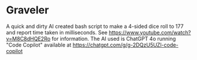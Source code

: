 # Graveler
A quick and dirty AI created bash script to make a 4-sided dice roll to 177 and report time taken in milliseconds. See https://www.youtube.com/watch?v=M8C8dHQE2Ro for information. The AI used is ChatGPT 4o running "Code Copilot" available at https://chatgpt.com/g/g-2DQzU5UZl-code-copilot
